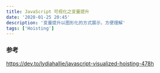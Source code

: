 ```yaml
---
title: JavaScript 可视化之变量提升
date: '2020-01-25 20:45'
description: '变量提升以图形化的方式展示，方便理解'
tags: ['Hoisting']
---
```


### 参考

<https://dev.to/lydiahallie/javascript-visualized-hoisting-478h>
